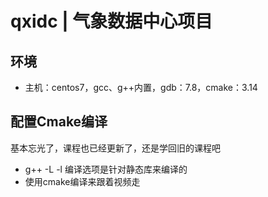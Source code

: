 # qxidc | 气象数据中心项目

## 环境
* 主机：centos7，gcc、g++内置，gdb：7.8，cmake：3.14

## 配置Cmake编译
基本忘光了，课程也已经更新了，还是学回旧的课程吧
* g++ -L -l 编译选项是针对静态库来编译的
* 使用cmake编译来跟着视频走
